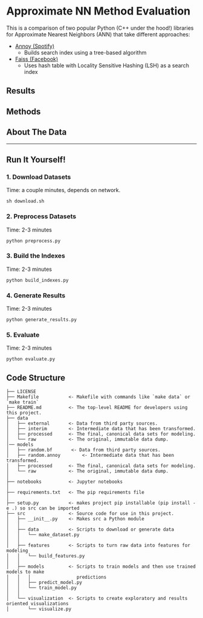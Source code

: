 # Approximate NN Method Evaluation

This is a comparison of two popular Python (C++ under the hood!) libraries for Approximate Nearest Neighbors (ANN) that take different approaches:
- [Annoy (Spotify)](https://github.com/spotify/annoy)
  - Builds search index using a tree-based algorithm
- [Faiss (Facebook)](https://github.com/facebookresearch/faiss)
  - Uses hash table with Locality Sensitive Hashing (LSH) as a search index

## Results


## Methods


## About The Data

---

## Run It Yourself!

### 1. Download Datasets

Time: a couple minutes, depends on network.

```
sh download.sh
```

### 2. Preprocess Datasets

Time: 2-3 minutes

```
python preprocess.py
```

### 3. Build the Indexes

Time: 2-3 minutes

```
python build_indexes.py
```

### 4. Generate Results

Time: 2-3 minutes

```
python generate_results.py
```

### 5. Evaluate

Time: 2-3 minutes

```
python evaluate.py
```


## Code Structure

```
├── LICENSE
├── Makefile           <- Makefile with commands like `make data` or `make train`
├── README.md          <- The top-level README for developers using this project.
├── data
│   ├── external       <- Data from third party sources.
│   ├── interim        <- Intermediate data that has been transformed.
│   ├── processed      <- The final, canonical data sets for modeling.
│   └── raw            <- The original, immutable data dump.
│── models
│   ├── random.bf       <- Data from third party sources.
│   ├── random.annoy        <- Intermediate data that has been transformed.
│   ├── processed      <- The final, canonical data sets for modeling.
│   └── raw            <- The original, immutable data dump.
│
├── notebooks          <- Jupyter notebooks
│
├── requirements.txt   <- The pip requirements file
│
├── setup.py           <- makes project pip installable (pip install -e .) so src can be imported
├── src                <- Source code for use in this project.
│   ├── __init__.py    <- Makes src a Python module
│   │
│   ├── data           <- Scripts to download or generate data
│   │   └── make_dataset.py
│   │
│   ├── features       <- Scripts to turn raw data into features for modeling
│   │   └── build_features.py
│   │
│   ├── models         <- Scripts to train models and then use trained models to make
│   │   │                 predictions
│   │   ├── predict_model.py
│   │   └── train_model.py
│   │
│   └── visualization  <- Scripts to create exploratory and results oriented visualizations
│       └── visualize.py
```




